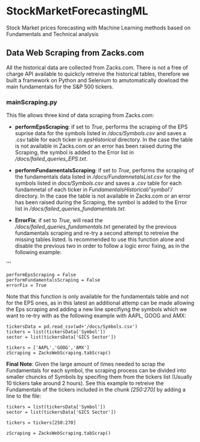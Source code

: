 # StockMarketForecastingML
Stock Market  prices forecasting with Machine Learning methods based on Fundamentals and Technical analysis

## Data Web Scraping from Zacks.com

All the historical data are collected from Zacks.com. There is not a free of charge API available to quickcly retreive the historical tables, therefore we built a framework on Python and Selenium to amutomatically dowload the main fundamentals for the S&P 500 tickers.

### mainScraping.py

This file allows three kind of data scraping from Zacks.com:

* **performEpsScraping**: if set to *True*, performs the scraping of the EPS suprise data for the symbols listed in */docs/Symbols.csv* and saves a .csv table for each ticker in *epsHistorical* directory. In the case the table is not available in Zacks.com or an error has been raised during the Scraping, the symbol is added to the Error list in */docs/failed_queries_EPS.txt*.

* **performFundamentalsScraping**: if set to *True*, performs the scraping of the fundamentals data listed in */docs/FundamnetalsList.csv* for the symbols listed in *docs/Symbols.csv* and saves a *.csv* table for each fundamnetal of each ticker in *FundamentalsHistorical/'symbol'/* directory. In the case the table is not available in Zacks.com or an error has been raised during the Scraping, the symbol is added to the Error list in */docs/failed_queries_fundamentals.txt*.

* **ErrorFix**: if set to *True*, will read the  */docs/failed_queries_fundamentals.txt* generated by the previous fundamentals scraping and re-try a second attempt to retreive the missing tables listed. Is recommended to use this function alone and disable the previous two in order to follow a logic error fixing, as in the following example:

'''


	performEpsScraping = False
   	performFundamentalsScraping = False
	errorFix = True



Note that this function is only available for the fundamentals table and not for the EPS ones, as in this latest an additional attemp can be made allowing the Eps scraping and adding a new line specifiyng the symbols which we want to re-try with as the following example with AAPL, GOOG and AMX:



    tickersData = pd.read_csv(wd+'/docs/Symbols.csv')
    tickers = list(tickersData['Symbol'])
    sector = list(tickersData['GICS Sector'])

    tickers = ['AAPL','GOOG','AMX']
    zScraping = ZacksWebScraping.tabScrap()
    

**Final Note**: Given the large amount of times needed to scrap the Fundamentals for each symbol, the scraping process can be divided into smaller chuncks of Symbols by specifing them from the tickers list (Usually 10 tickers take around 2 hours). See this example to retreive the Fundamentals of the tickers included in the chunk *[250:270]* by adding a line to the file:



    tickers = list(tickersData['Symbol'])
    sector = list(tickersData['GICS Sector'])

    tickers = tickers[250:270]

    zScraping = ZacksWebScraping.tabScrap()
  
